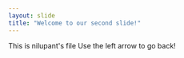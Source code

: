 ```yaml
---
layout: slide
title: "Welcome to our second slide!"
---
```

This is nilupant's file
Use the left arrow to go back!

